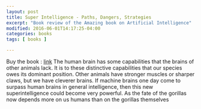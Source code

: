 ```yaml
---
layout: post
title: Super Intelligence - Paths, Dangers, Strategies
excerpt: "Book review of the Amazing book on Artificial Intelligence"
modified: 2016-06-01T14:17:25-04:00
categories: books
tags: [ books ]

---
```


Buy the book  : [link](https://amzn.to/2CEEie9)
The human brain has some capabilities that the brains of other animals lack. It is to these distinctive capabilities that our species owes its dominant position. Other animals have stronger muscles or sharper claws, but we have cleverer brains. If machine brains one day come to surpass human brains in general intelligence, then this new superintelligence could become very powerful. As the fate of the gorillas now depends more on us humans than on the gorillas themselves
